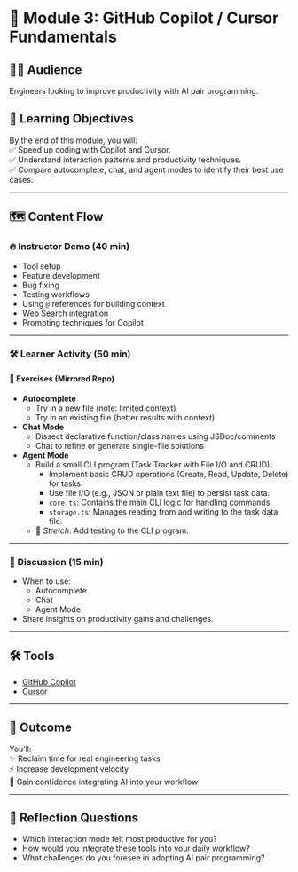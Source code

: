 # 🚀 Module 3: GitHub Copilot / Cursor Fundamentals

## 👩‍💻 Audience
Engineers looking to improve productivity with AI pair programming.

## 🎯 Learning Objectives
By the end of this module, you will:  
✅ Speed up coding with Copilot and Cursor.  
✅ Understand interaction patterns and productivity techniques.  
✅ Compare autocomplete, chat, and agent modes to identify their best use cases.  

---

## 🗺️ Content Flow

### 🔥 Instructor Demo (40 min)
- Tool setup
- Feature development
- Bug fixing
- Testing workflows
- Using `@` references for building context
- Web Search integration
- Prompting techniques for Copilot

---

### 🛠 Learner Activity (50 min)

#### 📝 Exercises (Mirrored Repo)
- **Autocomplete**  
  - Try in a new file (note: limited context)  
  - Try in an existing file (better results with context)  
- **Chat Mode**  
  - Dissect declarative function/class names using JSDoc/comments  
  - Chat to refine or generate single-file solutions  
- **Agent Mode**  
  - Build a small CLI program (Task Tracker with File I/O and CRUD):
    - Implement basic CRUD operations (Create, Read, Update, Delete) for tasks.
    - Use file I/O (e.g., JSON or plain text file) to persist task data.
    - `core.ts`: Contains the main CLI logic for handling commands.
    - `storage.ts`: Manages reading from and writing to the task data file.
  - 🚀 *Stretch*: Add testing to the CLI program.  

---

### 💬 Discussion (15 min)
- When to use:  
  - Autocomplete  
  - Chat  
  - Agent Mode  
- Share insights on productivity gains and challenges.  

---

## 🛠 Tools
- [GitHub Copilot](https://github.com/features/copilot)  
- [Cursor](https://cursor.sh/)  

---

## 🎉 Outcome
You’ll:  
✨ Reclaim time for real engineering tasks  
⚡ Increase development velocity  
💪 Gain confidence integrating AI into your workflow  

---

## 📌 Reflection Questions
- Which interaction mode felt most productive for you?  
- How would you integrate these tools into your daily workflow?  
- What challenges do you foresee in adopting AI pair programming?  
